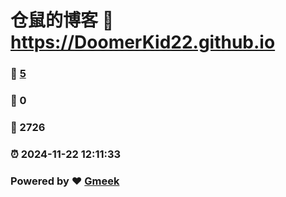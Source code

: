 # 仓鼠的博客 :link: https://DoomerKid22.github.io 
### :page_facing_up: [5](https://DoomerKid22.github.io/tag.html) 
### :speech_balloon: 0 
### :hibiscus: 2726 
### :alarm_clock: 2024-11-22 12:11:33 
### Powered by :heart: [Gmeek](https://github.com/Meekdai/Gmeek)

